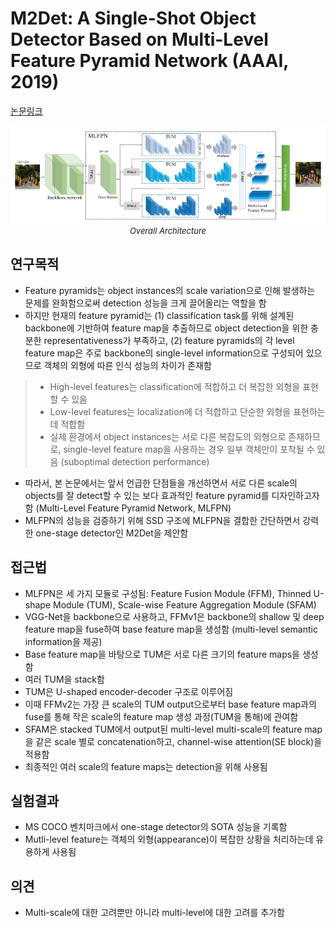 # M2Det: A Single-Shot Object Detector Based on Multi-Level Feature Pyramid Network (AAAI, 2019)

[논문링크](https://ojs.aaai.org/index.php/AAAI/article/view/4962)

<p align="center">
    <img width="600" alt='fig1' src="../img/zhao2019m2det.png?raw=true"></br>
    <em><font size=2>Overall Architecture</font></em>
</p>

## 연구목적
- Feature pyramids는 object instances의 scale variation으로 인해 발생하는 문제를 완화함으로써 detection 성능을 크게 끌어올리는 역할을 함
- 하지만 현재의 feature pyramid는 (1) classification task를 위해 설계된 backbone에 기반하여 feature map을 추출하므로 object detection을 위한 충분한 representativeness가 부족하고, (2) feature pyramids의 각 level feature map은 주로 backbone의 single-level information으로 구성되어 있으므로 객체의 외형에 따른 인식 성능의 차이가 존재함
> - High-level features는 classification에 적합하고 더 복잡한 외형을 표현할 수 있음
> - Low-level features는 localization에 더 적합하고 단순한 외형을 표현하는 데 적합함
> - 실제 환경에서 object instances는 서로 다른 복잡도의 외형으로 존재하므로, single-level feature map을 사용하는 경우 일부 객체만이 포착될 수 있음 (suboptimal detection performance)
- 따라서, 본 논문에서는 앞서 언급한 단점들을 개선하면서 서로 다른 scale의 objects를 잘 detect할 수 있는 보다 효과적인 feature pyramid를 디자인하고자 함 (Multi-Level Feature Pyramid Network, MLFPN)
- MLFPN의 성능을 검증하기 위해 SSD 구조에 MLFPN을 결합한 간단하면서 강력한 one-stage detector인 M2Det을 제안함

## 접근법
- MLFPN은 세 가지 모듈로 구성됨: Feature Fusion Module (FFM), Thinned U-shape Module (TUM), Scale-wise Feature Aggregation Module (SFAM)
- VGG-Net을 backbone으로 사용하고, FFMv1은 backbone의 shallow 및 deep feature map을 fuse하여 base feature map을 생성함 (multi-level semantic information을 제공)
- Base feature map을 바탕으로 TUM은 서로 다른 크기의 feature maps을 생성함
- 여러 TUM을 stack함
- TUM은 U-shaped encoder-decoder 구조로 이루어짐
- 이때 FFMv2는 가장 큰 scale의 TUM output으로부터 base feature map과의 fuse를 통해 작은 scale의 feature map 생성 과정(TUM을 통해)에 관여함
- SFAM은 stacked TUM에서 output된 multi-level multi-scale의 feature map을 같은 scale 별로 concatenation하고, channel-wise attention(SE block)을 적용함
- 최종적인 여러 scale의 feature maps는 detection을 위해 사용됨

## 실험결과
- MS COCO 벤치마크에서 one-stage detector의 SOTA 성능을 기록함
- Mutli-level feature는 객체의 외형(appearance)이 복잡한 상황을 처리하는데 유용하게 사용됨

## 의견
- Multi-scale에 대한 고려뿐만 아니라 multi-level에 대한 고려를 추가함